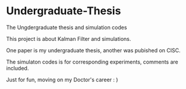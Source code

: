 # Undergraduate-Thesis
The Ungdergraduate thesis and simulation codes


This project is about Kalman Filter and simulations.

One paper is my undergraduate thesis, another was pubished on CISC.

The simulaton codes is for corresponding experiments, comments are included.

Just for fun, moving on my Doctor's career : ) 

